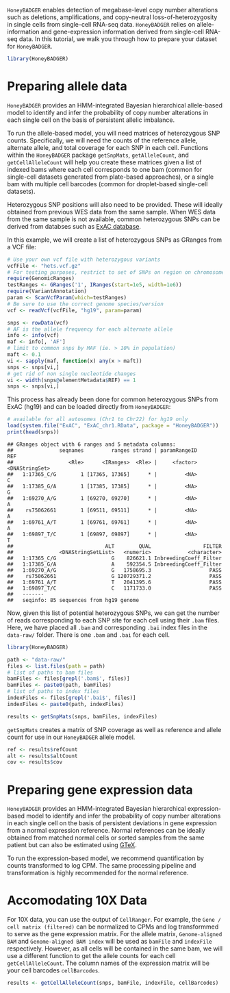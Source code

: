 `HoneyBADGER` enables detection of megabase-level copy number alterations such as deletions, amplifications, and copy-neutral loss-of-heterozygosity in single cells from single-cell RNA-seq data. `HoneyBADGER` relies on allele-information and gene-expression information derived from single-cell RNA-seq data. In this tutorial, we walk you through how to prepare your dataset for `HoneyBADGER`.

``` r
library(HoneyBADGER)
```

Preparing allele data
=====================

`HoneyBADGER` provides an HMM-integrated Bayesian hierarchical allele-based model to identify and infer the probability of copy number alterations in each single cell on the basis of persistent allelic imbalance.

To run the allele-based model, you will need matrices of heterozygous SNP counts. Specifically, we will need the counts of the reference allele, alternate allele, and total coverage for each SNP in each cell. Functions within the `HoneyBADGER` package `getSnpMats`, `getAlleleCount`, and `getCellAlleleCount` will help you create these matrices given a list of indexed bams where each cell corresponds to one bam (common for single-cell datasets generated from plate-based approaches), or a single bam with multiple cell barcodes (common for droplet-based single-cell datasets).

Heterozygous SNP positions will also need to be provided. These will ideally obtained from previous WES data from the same sample. When WES data from the same sample is not available, common heterozygous SNPs can be derived from databses such as [ExAC database](http://exac.broadinstitute.org/).

In this example, we will create a list of heterozygous SNPs as GRanges from a VCF file:

``` r
# Use your own vcf file with heterozygous variants
vcfFile <- "hets.vcf.gz"
# For testing purposes, restrict to set of SNPs on region on chromosome 1
require(GenomicRanges)
testRanges <- GRanges('1', IRanges(start=1e5, width=1e6))
require(VariantAnnotation)
param <- ScanVcfParam(which=testRanges)
# Be sure to use the correct genome species/version
vcf <- readVcf(vcfFile, "hg19", param=param)

snps <- rowData(vcf)
# AF is the allele frequency for each alternate allele
info <- info(vcf)
maf <- info[, 'AF'] 
# limit to common snps by MAF (ie. > 10% in population)
maft <- 0.1
vi <- sapply(maf, function(x) any(x > maft))
snps <- snps[vi,]
# get rid of non single nucleotide changes
vi <- width(snps@elementMetadata$REF) == 1
snps <- snps[vi,]
```

This process has already been done for common heterozygous SNPs from ExAC (hg19) and can be loaded directly from `HoneyBADGER`:

``` r
# available for all autosomes (Chr1 to Chr22) for hg19 only
load(system.file("ExAC", "ExAC_chr1.RData", package = "HoneyBADGER"))
print(head(snps))
```

    ## GRanges object with 6 ranges and 5 metadata columns:
    ##               seqnames         ranges strand | paramRangeID            REF
    ##                  <Rle>      <IRanges>  <Rle> |     <factor> <DNAStringSet>
    ##   1:17365_C/G        1 [17365, 17365]      * |         <NA>              C
    ##   1:17385_G/A        1 [17385, 17385]      * |         <NA>              G
    ##   1:69270_A/G        1 [69270, 69270]      * |         <NA>              A
    ##    rs75062661        1 [69511, 69511]      * |         <NA>              A
    ##   1:69761_A/T        1 [69761, 69761]      * |         <NA>              A
    ##   1:69897_T/C        1 [69897, 69897]      * |         <NA>              T
    ##                              ALT        QUAL                 FILTER
    ##               <DNAStringSetList>   <numeric>            <character>
    ##   1:17365_C/G                  G    826621.1 InbreedingCoeff_Filter
    ##   1:17385_G/A                  A    592354.5 InbreedingCoeff_Filter
    ##   1:69270_A/G                  G   1758695.3                   PASS
    ##    rs75062661                  G 120729371.2                   PASS
    ##   1:69761_A/T                  T   2041395.6                   PASS
    ##   1:69897_T/C                  C   1171733.0                   PASS
    ##   -------
    ##   seqinfo: 85 sequences from hg19 genome

Now, given this list of potential heterozygous SNPs, we can get the number of reads corresponding to each SNP site for each cell using their `.bam` files. Here, we have placed all `.bam` and corresponding `.bai` index files in the `data-raw/` folder. There is one `.bam` and `.bai` for each cell.

``` r
library(HoneyBADGER)

path <- "data-raw/"
files <- list.files(path = path)
# list of paths to bam files
bamFiles <- files[grepl('.bam$', files)]
bamFiles <- paste0(path, bamFiles) 
# list of paths to index files
indexFiles <- files[grepl('.bai$', files)] 
indexFiles <- paste0(path, indexFiles) 

results <- getSnpMats(snps, bamFiles, indexFiles)
```

`getSnpMats` creates a matrix of SNP coverage as well as reference and allele count for use in our `HoneyBADGER` allele model.

``` r
ref <- results$refCount
alt <- results$altCount
cov <- results$cov
```

Preparing gene expression data
==============================

`HoneyBADGER` provides an HMM-integrated Bayesian hierarchical expression-based model to identify and infer the probability of copy number alterations in each single cell on the basis of persistent deviations in gene expression from a normal expression reference. Normal references can be ideally obtained from matched normal cells or sorted samples from the same patient but can also be estimated using [GTeX](https://www.gtexportal.org/home/).

To run the expression-based model, we recommend quantification by counts transformed to log CPM. The same processing pipeline and transformation is highly recommended for the normal reference.

Accomodating 10X Data
=====================

For 10X data, you can use the output of `CellRanger`. For example, the `Gene / cell matrix (filtered)` can be normalized to CPMs and log transformmed to serve as the gene expression matrix. For the allele matrix, `Genome-aligned BAM` and `Genome-aligned BAM index` will be used as `bamFile` and `indexFile` respectively. However, as all cells will be contained in the same bam, we will use a different function to get the allele counts for each cell `getCellAlleleCount`. The column names of the expression matrix will be your cell barcodes `cellBarcodes`.

``` r
results <- getCellAlleleCount(snps, bamFile, indexFile, cellBarcodes)
```
